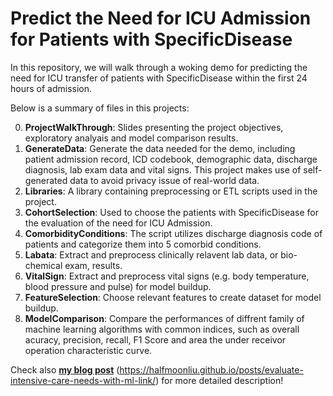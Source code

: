 # Predict the Need for ICU Admission for Patients with SpecificDisease

In this repository, we will walk through a woking demo for predicting the need for ICU transfer of patients with SpecificDisease within the first 24 hours of admission.

Below is a summary of files in this projects:

0. __**ProjectWalkThrough**__: Slides presenting the project objectives, exploratory analyais and model comparison results.
1. __**GenerateData**__: Generate the data needed for the demo, including patient admission record, ICD codebook, demographic data, discharge diagnosis, lab exam data and vital signs.                          This project makes use of self-generated data to avoid privacy issue of real-world data.
2. __**Libraries**__: A library containing preprocessing or ETL scripts used in the project.
3. __**CohortSelection**__: Used to choose the patients with SpecificDisease for the evaluation of the need for ICU Admission.
4. __**ComorbidityConditions**__: The script utilizes discharge diagnosis code of patients and categorize them into 5 comorbid conditions.
5. __**Labata**__: Extract and preprocess clinically relavent lab data, or bio-chemical exam, results.
6. __**VitalSign**__: Extract and preprocess vital signs (e.g. body temperature, blood pressure and pulse) for model buildup.
7. __**FeatureSelection**__: Choose relevant features to create dataset for model buildup.
8. __**ModelComparison**__: Compare the performances of diffrent family of machine learning algorithms with common indices, such as overall acuracy, precision, recall, F1 Score and area the under receivor operation characteristic curve.

 Check also __<ins>my blog post</ins>__ (https://halfmoonliu.github.io/posts/evaluate-intensive-care-needs-with-ml-link/) for more detailed description!
